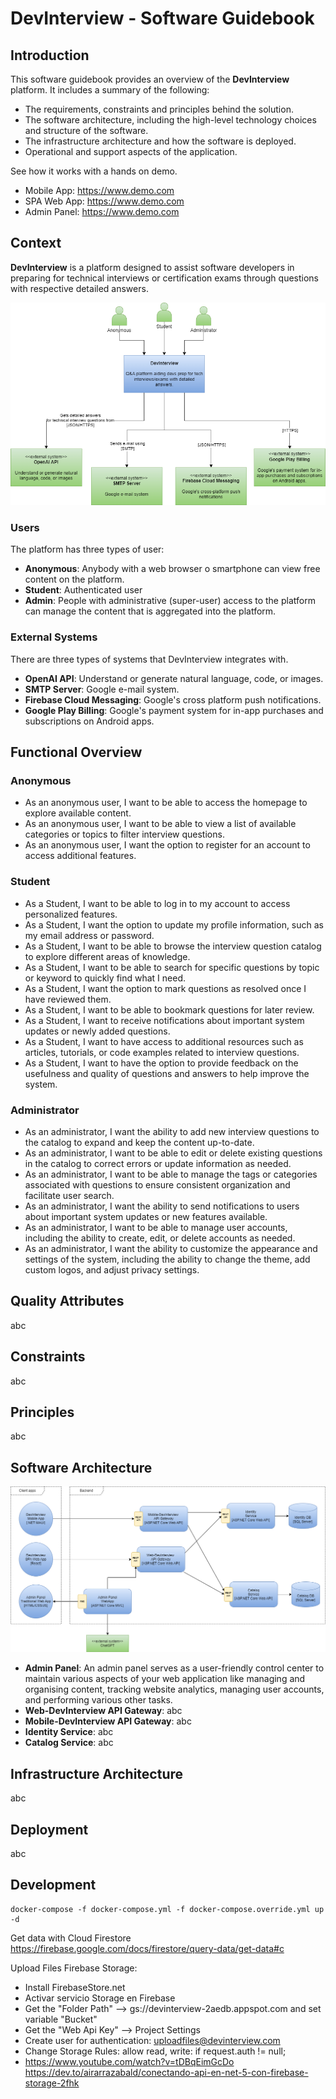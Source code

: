 # DevInterview - Software Guidebook

## Introduction

This software guidebook provides an overview of the **DevInterview** platform. It includes a summary of the following:

- The requirements, constraints and principles behind the solution.
- The software architecture, including the high-level technology choices and structure of the software.
- The infrastructure architecture and how the software is deployed.
- Operational and support aspects of the application.

See how it works with a hands on demo.

- Mobile App: https://www.demo.com
- SPA Web App: https://www.demo.com
- Admin Panel: https://www.demo.com

## Context

**DevInterview** is a platform designed to assist software developers in preparing for technical interviews or certification exams through questions with respective detailed answers.

![](docs/images/context.png)

### Users

The platform has three types of user:

- **Anonymous**: Anybody with a web browser o smartphone can view free content on the platform.
- **Student**: Authenticated user
- **Admin**: People with administrative (super-user) access to the platform can manage the content that is aggregated into the platform.

### External Systems

There are three types of systems that DevInterview integrates with.

- **OpenAI API**: Understand or generate natural language, code, or images.
- **SMTP Server**: Google e-mail system.
- **Firebase Cloud Messaging**: Google's cross platform push notifications.
- **Google Play Billing**: Google's payment system for in-app purchases and subscriptions on Android apps.

## Functional Overview

### Anonymous

- As an anonymous user, I want to be able to access the homepage to explore available content.
- As an anonymous user, I want to be able to view a list of available categories or topics to filter interview questions.
- As an anonymous user, I want the option to register for an account to access additional features.

### Student

- As a Student, I want to be able to log in to my account to access personalized features.
- As a Student, I want the option to update my profile information, such as my email address or password.
- As a Student, I want to be able to browse the interview question catalog to explore different areas of knowledge.
- As a Student, I want to be able to search for specific questions by topic or keyword to quickly find what I need.
- As a Student, I want the option to mark questions as resolved once I have reviewed them.
- As a Student, I want to be able to bookmark questions for later review.
- As a Student, I want to receive notifications about important system updates or newly added questions.
- As a Student, I want to have access to additional resources such as articles, tutorials, or code examples related to interview questions.
- As a Student, I want to have the option to provide feedback on the usefulness and quality of questions and answers to help improve the system.

### Administrator

- As an administrator, I want the ability to add new interview questions to the catalog to expand and keep the content up-to-date.
- As an administrator, I want to be able to edit or delete existing questions in the catalog to correct errors or update information as needed.
- As an administrator, I want to be able to manage the tags or categories associated with questions to ensure consistent organization and facilitate user search.
- As an administrator, I want the ability to send notifications to users about important system updates or new features available.
- As an administrator, I want to be able to manage user accounts, including the ability to create, edit, or delete accounts as needed.
- As an administrator, I want the ability to customize the appearance and settings of the system, including the ability to change the theme, add custom logos, and adjust privacy settings.

## Quality Attributes

abc

## Constraints

abc

## Principles

abc

## Software Architecture

![](docs/images/containers.png)

- **Admin Panel**: An admin panel serves as a user-friendly control center to maintain various aspects of your web application like managing and organising content, tracking website analytics, managing user accounts, and performing various other tasks.
- **Web-DevInterview API Gateway**: abc
- **Mobile-DevInterview API Gateway**: abc
- **Identity Service**: abc
- **Catalog Service**: abc

## Infrastructure Architecture

abc

## Deployment

abc

## Development

```
docker-compose -f docker-compose.yml -f docker-compose.override.yml up -d
```

Get data with Cloud Firestore
https://firebase.google.com/docs/firestore/query-data/get-data#c

Upload Files Firebase Storage:

- Install FirebaseStore.net
- Activar servicio Storage en Firebase
- Get the "Folder Path" --> gs://devinterview-2aedb.appspot.com and set variable "Bucket"
- Get the "Web Api Key" --> Project Settings
- Create user for authentication: uploadfiles@devinterview.com
- Change Storage Rules: allow read, write: if request.auth != null;
- https://www.youtube.com/watch?v=tDBqEimGcDo
  https://dev.to/airarrazabald/conectando-api-en-net-5-con-firebase-storage-2fhk
